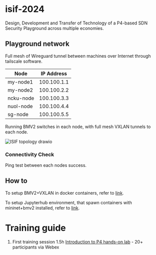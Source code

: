 # isif-2024
Design, Development and Transfer of Technology of a P4-based SDN Security Playground across multiple economies.

## Playground network

Full mesh of Wireguard tunnel between machines over Internet through tailscale software.

| Node  | IP Address |
| ------------- | ------------- |
| my-node1  | 100.100.1.1  |
| my-node2  | 100.100.2.2  |
| ncku-node  | 100.100.3.3  |
| nuol-node  | 100.100.4.4  |
| sg-node | 100.100.5.5  |

Running BMV2 switches in each node, with full mesh VXLAN tunnels to each node.

![ISIF topology drawio](https://github.com/user-attachments/assets/c8f98b78-2623-4f63-8a4a-c25095be908c)

### Connectivity Check
Ping test between each nodes success.

## How to

To setup BMV2+VXLAN in docker containers, refer to [link](https://github.com/um-fsktm/isif-2025/tree/main/BMV2-VXLAN-setup).

To setup Jupyterhub environment, that spawn containers with mininet+bmv2 installed, refer to [link](https://github.com/um-fsktm/isif-2025/tree/main/multi-user-jupyterhub).

# Training guide
1. First training session 1.5h [Introduction to P4 hands-on lab](https://github.com/um-fsktm/isif-2025/tree/57e499c4501676a1a89e6a3593dc7b9860840557/training-materials/Introduction%20to%20P4%2022-Feb-2025) - 20+ participants via Webex
